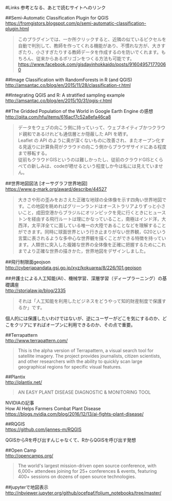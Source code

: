 #Links
参考となる、あとで読むサイトへのリンク  

##Semi-Automatic Classification Plugin for QGIS  
https://fromgistors.blogspot.com/p/semi-automatic-classification-plugin.html  

>このプラグインでは、一か所クリックすると、近隣の似ているピクセルを自動で判別して、教師を作ってくれる機能があり、不慣れな方が、大きすぎたり、小さすぎたりする教師データを作成するのを防いでくれます。もちろん、従来からあるポリゴンをつくる方法も可能です。  
>https://www.facebook.com/gisdayinhokkaido/posts/916049571770060

##Image Classification with RandomForests in R (and QGIS)  
http://amsantac.co/blog/en/2015/11/28/classification-r.html

##Integrating QGIS and R: A stratified sampling example  
http://amsantac.co/blog/en/2015/10/31/qgis-r.html

##The Gridded Population of the World in Google Earth Engine の感想  
http://qiita.com/hfu/items/616acf7c52a8efa46ca8

>データをウェブの向こう側に持っていって、ウェブネイティブかつクラウド親和であるけれども通信層とか隠蔽した API を晒す。  
>Leaflet の API のように奥が深くないものに改善され、またオープン化する見返りに計算負荷がクラウドの向こう側からブラウザサイドにある程度まで移転する。  
>従前もクラウドGISというのは難しかったし、従前のクラウドGISとくらべての新しみは、codeが晒せるという程度しか今は私には見えていません。

##世界地図図法 [オーサグラフ世界地図]  
https://www.g-mark.org/award/describe/44527

>大きさや形の歪みをおさえた正確な地球の全体像を示す四角い世界地図です。この地図を眺めればグリーンランドはオーストラリアよりずっと小さいこと，成田空港からブラジルにオリンピックを見に行くときにヒューストンを経由する飛行ルートは理にかなっていること，南極はインド洋，大西洋，太平洋全てに面している唯一の大陸であることなどを理解することができます。同時に球面世界という行き止まりがない世界観，G20という言葉に表されるような多中心な世界観を描くことができる特徴を持っています。人類世に突入した複雑な世界の全体像を正確に把握するためにこれまでより正確な世界の描きかた，世界地図をデザインしました。

##飛行制限面geojson  
http://cyberjapandata.gsi.go.jp/xyz/kokuarea/8/226/101.geojson

##弁護士による人工知能(AI）、機械学習、深層学習（ディープラーニング）の基礎講座  
http://storialaw.jp/blog/2335

>それは「人工知能を利用したビジネスをどうやって知的財産制度で保護するか」です。

個人的には保護したいわけではないが、逆にユーザーがどこを気にするのか、どこをクリアにすればオープンに利用できるのか、その点で重要。

##Terrapattern  
http://www.terrapattern.com/

>This is the alpha version of Terrapattern, a visual search tool for satellite imagery. The project provides journalists, citizen scientists, and other researchers with the ability to quickly scan large geographical regions for specific visual features.

##Plantix  
http://plantix.net/

>AN EASY PLANT DISEASE DIAGNOSTIC & MONITORING TOOL

NVIDIAの記事  
How AI Helps Farmers Combat Plant Disease  
https://blogs.nvidia.com/blog/2016/12/13/ai-fights-plant-disease/

##RQGIS  
https://github.com/jannes-m/RQGIS

QGISからRを呼び出すんじゃなくて、RからQGISを呼び出す発想

##Open Camp  
http://opencamps.org/

>The world's largest mission-driven open source conference, with 6,000+ attendees joining for 25+ conferences & events, featuring 400+ sessions on dozens of open source technologies.

##jupyterで地図表示
http://nbviewer.jupyter.org/github/ocefpaf/folium_notebooks/tree/master/

